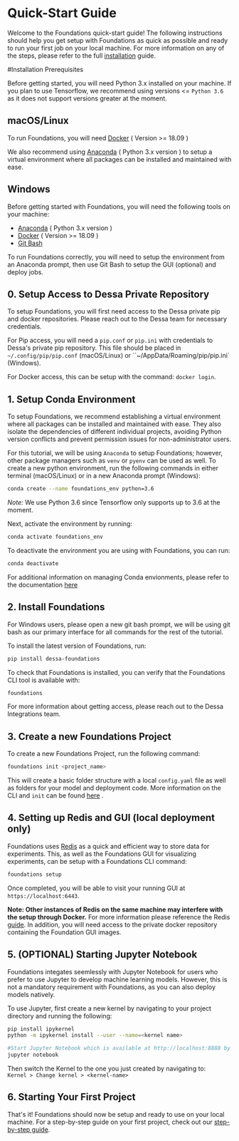 <h1>Quick-Start Guide</h1>

Welcome to the Foundations quick-start guide! The following instructions should help you get setup with Foundations as quick as possible and ready to run your first job on your local machine. For more information on any of the steps, please refer to the full [installation](../start_guide/) guide.

#Installation Prerequisites

Before getting started, you will need Python 3.x installed on your machine. If you plan to use Tensorflow, we recommend using versions <= `Python 3.6` as it does not support versions greater at the moment. 

<h2>macOS/Linux</h2>

To run Foundations, you will need [Docker](https://docs.docker.com/docker-for-mac/install/) ( Version >= 18.09 )   

We also recommend using [Anaconda](https://www.anaconda.com/distribution/#macos) ( Python 3.x version ) to setup a virtual environment where all packages can be installed and maintained with ease.

<h2>Windows</h2>

Before getting started with Foundations, you will need the following tools on your machine:  

* [Anaconda](https://conda.io/miniconda.html) ( Python 3.x version )  
* [Docker](https://docs.docker.com/docker-for-windows/install/) ( Version >= 18.09 )  
* [Git Bash](https://git-scm.com/download/win)  

To run Foundations correctly, you will need to setup the environment from an Anaconda prompt, then use Git Bash to setup the GUI (optional) and deploy jobs.

## 0. Setup Access to Dessa Private Repository
To setup Foundations, you will first need access to the Dessa private pip and docker repositories. Please reach out to the Dessa team for necessary credentials.

For Pip access, you will need a `pip.conf` or `pip.ini` with credentials to Dessa's private pip repository. This file should be placed in `~/.config/pip/pip.conf` (macOS/Linux) or ``~/AppData/Roaming/pip/pip.ini` (Windows).

For Docker access, this can be setup with the command: `docker login`.

## 1. Setup Conda Environment
To setup Foundations, we recommend establishing a virtual environment where all packages can be installed and maintained with ease. They also isolate the dependencies of different individual projects, avoiding Python version conflicts and prevent permission issues for non-administrator users.

For this tutorial, we will be using ```Anaconda``` to setup Foundations; however, other package managers such as `venv` or `pyenv` can be used as well. To create a new python environment, run the following commands in either terminal (macOS/Linux) or in a new Anaconda prompt (Windows):
```bash
conda create --name foundations_env python=3.6
```

*Note:* We use Python 3.6 since Tensorflow only supports up to 3.6 at the moment.

Next, activate the environment by running:
```bash
conda activate foundations_env
```

To deactivate the environment you are using with Foundations, you can run:
```bash
conda deactivate
```

For additional information on managing Conda envionments, please refer to the documentation [here](https://docs.conda.io/projects/conda/en/latest/user-guide/tasks/manage-environments.html)

## 2. Install Foundations
For Windows users, please open a new git bash prompt, we will be using git bash as our primary interface for all commands for the rest of the tutorial.

To install the latest version of Foundations, run:

```bash
pip install dessa-foundations
```

To check that Foundations is installed, you can verify that the Foundations CLI tool is available with:
```bash
foundations
```

For more information about getting access, please reach out to the Dessa Integrations team.

## 3. Create a new Foundations Project

To create a new Foundations Project, run the following command:
```bash
foundations init <project_name>
```

This will create a basic folder structure with a local ```config.yaml``` file as well as folders for your model and deployment code. More information on the CLI and ```init``` can be found [here](../project_creation/) .

## 4. Setting up Redis and GUI (local deployment only)

Foundations uses [Redis](https://redis.io/) as a quick and efficient way to store data for experiments. This, as well as the Foundations GUI for visualizing experiments, can be setup with a Foundations CLI command:

```bash
foundations setup
```

Once completed, you will be able to visit your running GUI at `https://localhost:6443`.

**Note: Other instances of Redis on the same machine may interfere with the setup through Docker.** For more information please reference the Redis [guide](../start_guide/#redis-setup). In addition, you will need access to the private docker repository containing the Foundation GUI images. 

## 5. (OPTIONAL) Starting Jupyter Notebook

Foundations integates seemlessly with Jupyter Notebook for users who prefer to use Jupyter to develop machine learning models. However, this is not a mandatory requirement with Foundations, as you can also deploy models natively. 

To use Jupyter, first create a new kernel by navigating to your project directory and running the following:

```bash
pip install ipykernel
python -m ipykernel install --user --name=<kernel name>

#Start Jupyter Notebook which is available at http://localhost:8888 by default
jupyter notebook
```
Then switch the Kernel to the one you just created by navigating to:  
```Kernel > Change kernel > <kernel-name>```

## 6. Starting Your First Project

That's it! Foundations should now be setup and ready to use on your local machine. For a step-by-step guide on your first project, check out our [step-by-step guide](../step_by_step_guide/).